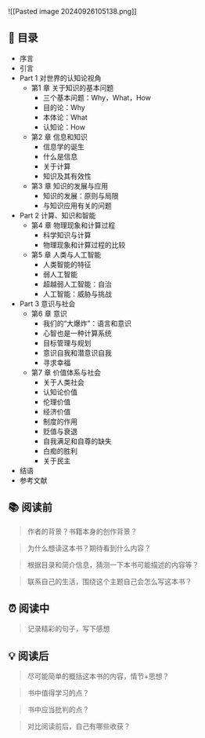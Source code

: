 ![[Pasted image 20240926105138.png]]

## 📑 目录
* 序言  
* 引言  
* Part 1 对世界的认知论视角  
	* 第1 章 关于知识的基本问题  
		* 三个基本问题：Why，What，How  
		* 目的论：Why  
		* 本体论：What  
		* 认知论：How  
	* 第2 章 信息和知识  
		* 信息学的诞生  
		* 什么是信息  
		* 关于计算  
		* 知识及其有效性  
	* 第3 章 知识的发展与应用  
		* 知识的发展：原则与局限  
		* 与知识应用有关的问题  
* Part 2 计算、知识和智能  
	* 第4 章 物理现象和计算过程  
		* 科学知识与计算  
		* 物理现象和计算过程的比较  
	* 第5 章 人类与人工智能  
		* 人类智能的特征  
		* 弱人工智能  
		* 超越弱人工智能：自治  
		* 人工智能：威胁与挑战  
* Part 3 意识与社会  
	* 第6 章 意识  
		* 我们的“大爆炸”：语言和意识  
		* 心智也是一种计算系统  
		* 目标管理与规划  
		* 意识自我和潜意识自我  
		* 寻求幸福  
	* 第7 章 价值体系与社会  
		* 关于人类社会  
		* 认知论价值  
		* 伦理价值  
		* 经济价值  
		* 制度的作用  
		* 贬值与衰退  
		* 自我满足和自尊的缺失  
		* 白痴的胜利  
		* 关于民主  
* 结语  
* 参考文献
## 📚 阅读前
> 作者的背景？书籍本身的创作背景？

> 为什么想读这本书？期待看到什么内容？

> 根据目录和简介信息，猜测一下本书可能描述的内容等？

> 联系自己的生活，围绕这个主题自己会怎么写这本书？
## ⏰ 阅读中
> 记录精彩的句子，写下感想
##  💡 阅读后
> 尽可能简单的概括这本书的内容，情节+思想？

> 书中值得学习的点？

> 书中应当批判的点？

> 对比阅读前后，自己有哪些收获？ 
